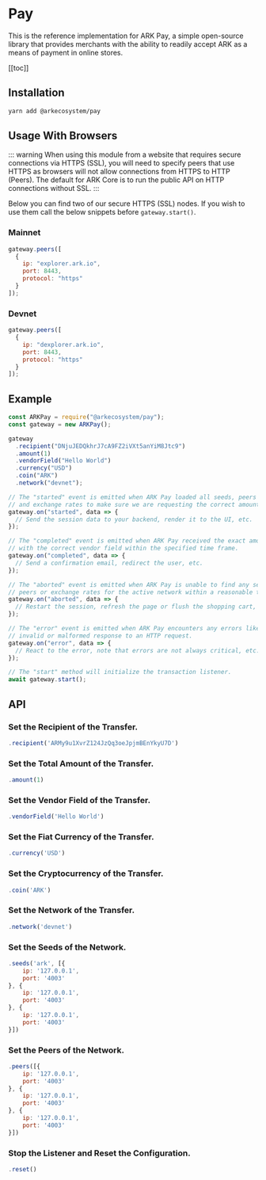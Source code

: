 # Pay

This is the reference implementation for ARK Pay, a simple open-source library that provides merchants with the ability to readily accept ARK as a means of payment in online stores.

[[toc]]

## Installation

```bash
yarn add @arkecosystem/pay
```

## Usage With Browsers

::: warning
When using this module from a website that requires secure connections via HTTPS (SSL), you will need to specify peers that use HTTPS as browsers will not allow connections from HTTPS to HTTP (Peers). The default for ARK Core is to run the public API on HTTP connections without SSL.
:::

Below you can find two of our secure HTTPS (SSL) nodes. If you wish to use them call the below snippets before `gateway.start()`.

### Mainnet

```js
gateway.peers([
  {
    ip: "explorer.ark.io",
    port: 8443,
    protocol: "https"
  }
]);
```

### Devnet

```js
gateway.peers([
  {
    ip: "dexplorer.ark.io",
    port: 8443,
    protocol: "https"
  }
]);
```

## Example

```js
const ARKPay = require("@arkecosystem/pay");
const gateway = new ARKPay();

gateway
  .recipient("DNjuJEDQkhrJ7cA9FZ2iVXt5anYiM8Jtc9")
  .amount(1)
  .vendorField("Hello World")
  .currency("USD")
  .coin("ARK")
  .network("devnet");

// The "started" event is emitted when ARK Pay loaded all seeds, peers
// and exchange rates to make sure we are requesting the correct amount.
gateway.on("started", data => {
  // Send the session data to your backend, render it to the UI, etc.
});

// The "completed" event is emitted when ARK Pay received the exact amount
// with the correct vendor field within the specified time frame.
gateway.on("completed", data => {
  // Send a confirmation email, redirect the user, etc.
});

// The "aborted" event is emitted when ARK Pay is unable to find any seeds,
// peers or exchange rates for the active network within a reasonable time frame.
gateway.on("aborted", data => {
  // Restart the session, refresh the page or flush the shopping cart, etc.
});

// The "error" event is emitted when ARK Pay encounters any errors like an
// invalid or malformed response to an HTTP request.
gateway.on("error", data => {
  // React to the error, note that errors are not always critical, etc.
});

// The "start" method will initialize the transaction listener.
await gateway.start();
```

## API

### Set the Recipient of the Transfer.

```js
.recipient('ARMy9u1XvrZ124JzQq3oeJpjmBEnYkyU7D')
```

### Set the Total Amount of the Transfer.

```js
.amount(1)
```

### Set the Vendor Field of the Transfer.

```js
.vendorField('Hello World')
```

### Set the Fiat Currency of the Transfer.

```js
.currency('USD')
```

### Set the Cryptocurrency of the Transfer.

```js
.coin('ARK')
```

### Set the Network of the Transfer.

```js
.network('devnet')
```

### Set the Seeds of the Network.

```js
.seeds('ark', [{
    ip: '127.0.0.1',
    port: '4003'
}, {
    ip: '127.0.0.1',
    port: '4003'
}, {
    ip: '127.0.0.1',
    port: '4003'
}])
```

### Set the Peers of the Network.

```js
.peers([{
    ip: '127.0.0.1',
    port: '4003'
}, {
    ip: '127.0.0.1',
    port: '4003'
}, {
    ip: '127.0.0.1',
    port: '4003'
}])
```

### Stop the Listener and Reset the Configuration.

```js
.reset()
```
